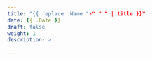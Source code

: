 ```yaml
---
title: "{{ replace .Name "-" " " | title }}"
date: {{ .Date }}
draft: false
weight: 1
description: >
  
---
```


